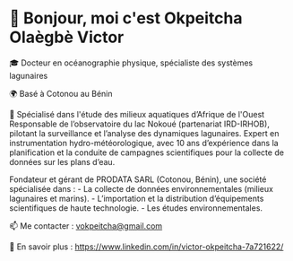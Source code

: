 # 👋 Bonjour, moi c'est Okpeitcha Olaègbè Victor

🎓 Docteur en océanographie physique, spécialiste des systèmes lagunaires 
   
🌍 Basé à Cotonou au Bénin 

📍 Spécialisé dans l'étude des milieux aquatiques d’Afrique de l'Ouest
Responsable de l’observatoire du lac Nokoué (partenariat IRD-IRHOB), pilotant la surveillance et l’analyse des dynamiques lagunaires.
Expert en instrumentation hydro-météorologique, avec 10 ans d’expérience dans la planification et la conduite de campagnes scientifiques pour la collecte de données sur les plans d’eau.

Fondateur et gérant de PRODATA SARL (Cotonou, Bénin), une société spécialisée dans :
        - La collecte de données environnementales (milieux lagunaires et marins).
       - L’importation et la distribution d’équipements scientifiques de haute technologie.
        - Les études environnementales.

📫 Me contacter : vokpeitcha@gmail.com

🔗 En savoir plus : https://www.linkedin.com/in/victor-okpeitcha-7a721622/
